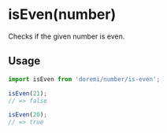 # isEven(number)

Checks if the given number is even.

## Usage

```js
import isEven from 'doremi/number/is-even';

isEven(21);
// => false

isEven(20);
// => true
```